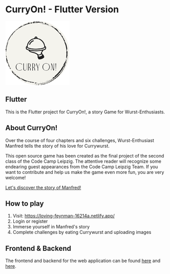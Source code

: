# CurryOn! - Flutter Version

<img src="assets/images/KONIEC0.png" width="200">

## Flutter

This is the Flutter project for CurryOn!, a story Game for Wurst-Enthusiasts.

## About CurryOn!

Over the course of four chapters and six challenges, Wurst-Enthusiast Manfred tells the story of his love for Currywurst.

This open source game has been created as the final project of the second class of the Code Camp Leipzig. The attentive reader will recognize some endearing guest appearances from the Code Camp Leipzig Team. If you want to contribute and help us make the game even more fun, you are very welcome!

[Let's discover the story of Manfred!](https://loving-feynman-16214a.netlify.app/)

## How to play

1.  Visit: https://loving-feynman-16214a.netlify.app/
2.  Login or register
3.  Immerse yourself in Manfred's story
4.  Complete challenges by eating Currywurst and uploading images

## Frontend & Backend

The frontend and backend for the web application can be found [here](https://github.com/chrisfrie/curry-on) and [here](https://github.com/chrisfrie/curry-on-api).
